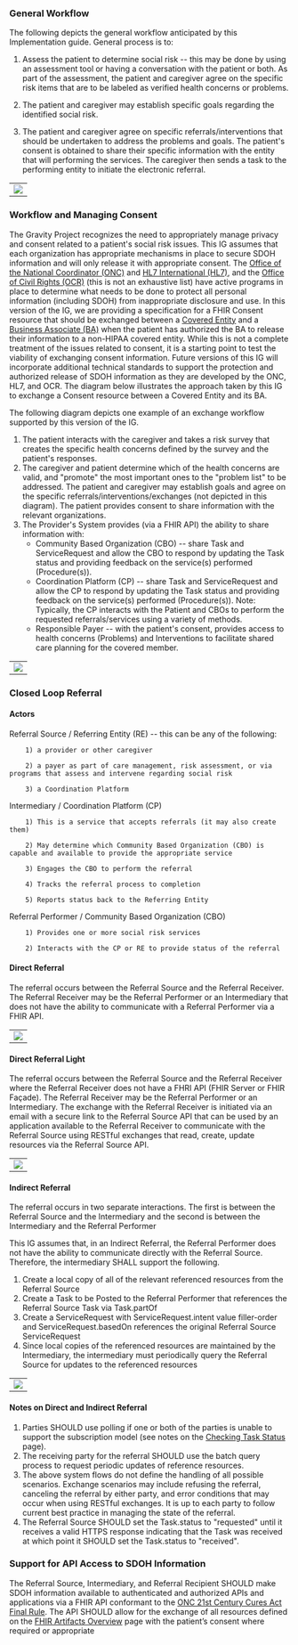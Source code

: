 ### General Workflow

The following depicts the general workflow anticipated by this Implementation guide.  General process is to:

1) Assess the patient to determine social risk -- this may be done by using an assessment tool or having a conversation with the patient or both.  As part of the assessment, the patient and caregiver agree on the specific risk items that are to be labeled as verified health concerns or problems.

2) The patient and caregiver may establish specific goals regarding the identified social risk.

3) The patient and caregiver agree on specific referrals/interventions that should be undertaken to address the problems and goals.  The patient's consent is obtained to share their specific information with the entity that will performing the services.  The caregiver then sends a task to the performing entity to initiate the electronic referral.

<table><tr><td><img src="GeneralWorkflow3.jpg" /></td></tr></table>

### Workflow and Managing Consent

The Gravity Project recognizes the need to appropriately manage privacy and consent related to a patient's social risk issues.  This IG assumes that each organization has appropriate mechanisms in place to secure SDOH information and will only release it with appropriate consent.  The [Office of the National Coordinator (ONC)](https://www.healthit.gov/) and [HL7 International (HL7)](http://www.hl7.org/index.cfm), and the [Office of Civil Rights (OCR)](https://www.hhs.gov/ocr/index.html) (this is not an exhaustive list) have active programs in place to determine what needs to be done to protect all personal information (including SDOH) from inappropriate disclosure and use.  In this version of the IG, we are providing a specification for a FHIR Consent resource that should be exchanged between a [Covered Entity](https://www.hhs.gov/hipaa/for-professionals/covered-entities/index.html) and a [Business Associate (BA)](https://www.hhs.gov/hipaa/for-professionals/privacy/guidance/business-associates/index.html) when the patient has authorized the BA to release their information to a non-HIPAA covered entity.  While this is not a complete treatment of the issues related to consent, it is a starting point to test the viability of exchanging consent information.  Future versions of this IG will incorporate additional technical standards to support the protection and authorized release of SDOH information as they are developed by the ONC, HL7, and OCR.  The diagram below illustrates the approach taken by this IG to exchange a Consent resource between a Covered Entity and its BA.

The following diagram depicts one example of an exchange workflow supported by this version of the IG.

1. The patient interacts with the caregiver and takes a risk survey that creates the specific health concerns defined by the survey and the patient's responses.
2. The caregiver and patient determine which of the health concerns are valid, and "promote" the most important ones to the "problem list" to be addressed.  The patient and caregiver may establish goals and agree on the specific referrals/interventions/exchanges (not depicted in this diagram).  The patient provides consent to share information with the relevant organizations.
3. The Provider's System provides (via a FHIR API) the ability to share information with:
   *  Community Based Organization (CBO) -- share Task and ServiceRequest and allow the CBO to respond by updating the Task status and providing feedback on the service(s) performed (Procedure(s)).
   *  Coordination Platform (CP) -- share Task and ServiceRequest and allow the CP to respond by updating the Task status and providing feedback on the service(s) performed (Procedure(s)).
      	Note: Typically, the CP interacts with the Patient and CBOs to perform the requested referrals/services using a variety of methods.
   *  Responsible Payer -- with the patient's consent, provides access to health concerns (Problems) and Interventions to facilitate shared care planning for the covered member.

<table><tr><td><img src="SDOHInteractionsDrawingConsentV4.jpg" /></td></tr></table>

### Closed Loop Referral

#### Actors

Referral Source / Referring Entity (RE)  -- this can be any of the following:

		1) a provider or other caregiver
	
		2) a payer as part of care management, risk assessment, or via programs that assess and intervene regarding social risk
	
		3) a Coordination Platform

Intermediary / Coordination Platform (CP)

		1) This is a service that accepts referrals (it may also create them)
	
		2) May determine which Community Based Organization (CBO) is capable and available to provide the appropriate service
	
		3) Engages the CBO to perform the referral 
	
		4) Tracks the referral process to completion
	
		5) Reports status back to the Referring Entity

Referral Performer / Community Based Organization (CBO)

		1) Provides one or more social risk services
	
		2) Interacts with the CP or RE to provide status of the referral

#### Direct Referral

The referral occurs between the Referral Source and the Referral Receiver.  The Referral Receiver may be the Referral Performer or an Intermediary that does not have the ability to communicate with a Referral Performer via a FHIR API.

<table><tr><td><img src="DirectReferralSF.jpg" /></td></tr></table>

#### Direct Referral Light

The referral occurs between the Referral Source and the Referral Receiver where the Referral Receiver does not have a FHRI API (FHIR Server or FHIR Façade).  The Referral Receiver may be the Referral Performer or an Intermediary.  The exchange with the Referral Receiver is initiated via an email with a secure link to the Referral Source API that can be used by an application available to the Referral Receiver to communicate with the Referral Source using RESTful exchanges that read, create, update resources via the Referral Source API.

<table><tr><td><img src="DirectReferralLightSF.jpg" /></td></tr></table>



#### Indirect Referral

The referral occurs in two separate interactions. The first is between the Referral Source and the Intermediary and the second is between the Intermediary and the Referral Performer

This IG assumes that, in an Indirect Referral, the Referral Performer does not have the ability to communicate directly with the Referral Source.  Therefore, the intermediary SHALL support the following.

1. Create a local copy of all of the relevant referenced resources from the Referral Source
2. Create a Task to be Posted to the Referral Performer that references the Referral Source Task via Task.partOf
3. Create a ServiceRequest with ServiceRequest.intent value filler-order and ServiceRequest.basedOn references the original Referral Source ServiceRequest
4. Since local copies of the referenced resources are maintained by the Intermediary, the intermediary must periodically query the Referral Source for updates to the referenced resources

<table><tr><td><img src="IndirectReferralSF.jpg" /></td></tr></table>

#### Notes on Direct and Indirect Referral
1. Parties SHOULD use polling if one or both of the parties is unable to support the subscription model (see notes on the [Checking Task Status](checking_task_status.html) page).
2. The receiving party for the referral SHOULD use the batch query process to request periodic updates of reference resources. 
3. The above system flows do not define the handling of all possible scenarios. Exchange scenarios may include refusing the referral, canceling the referral by either party, and error conditions that may occur when using RESTful exchanges.  It is up to each party to follow current best practice in managing the state of the referral.
4. The Referral Source SHOULD set the Task.status to "requested" until it receives a valid HTTPS response indicating that the Task was received at which point it SHOULD set the Task.status to "received".

### Support for API Access to SDOH Information

The Referral Source, Intermediary, and Referral Recipient SHOULD make SDOH information available to authenticated and authorized APIs and applications via a FHIR API conformant to the [ONC 21st Century Cures Act Final Rule](https://www.healthit.gov/curesrule/).  The API SHOULD allow for the exchange of all resources defined on the [FHIR Artifacts Overview](fhir_artifacts_overview.html) page with the patient’s consent where required or appropriate